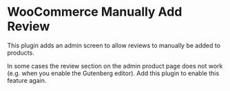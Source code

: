 # WooCommerce Manually Add Review

This plugin adds an admin screen to allow reviews to manually be added to products.

In some cases the review section on the admin product page does not work (e.g. when you enable the Gutenberg editor). Add this plugin to enable this feature again.
